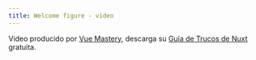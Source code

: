 ```yaml
---
title: Welcome figure - video
---
```

Video producido por <a href="https://www.vuemastery.com" target="_blank" rel="noopener">Vue Mastery</a>, descarga su <a href="https://www.vuemastery.com/nuxt-cheat-sheet/" target="_blank" rel="noopener">Guía de Trucos de Nuxt</a> gratuita.
